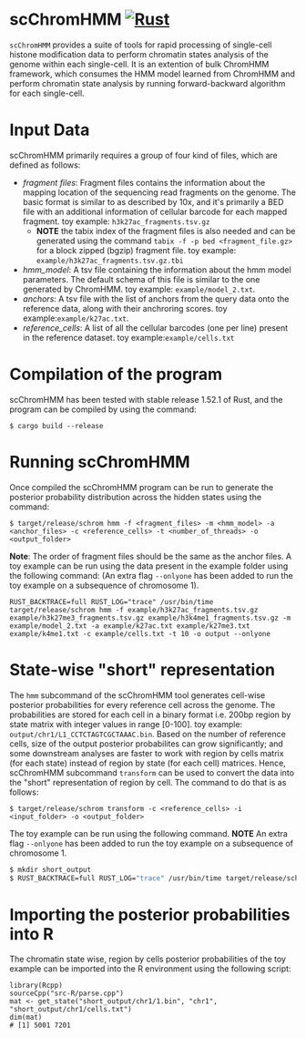 # scChromHMM [![Rust](https://github.com/satijalab/scChromHMM/actions/workflows/rust.yml/badge.svg)](https://github.com/satijalab/scChromHMM/actions/workflows/rust.yml)

`scChromHMM` provides a suite of tools for rapid processing of single-cell histone modification data to perform chromatin states analysis of the genome within each single-cell. It is an extention of bulk ChromHMM framework, which consumes the HMM model learned from ChromHMM and perform chromatin state analysis by running forward-backward algorithm for each single-cell.

# Input Data
scChromHMM primarily requires a group of four kind of files, which are defined as follows: 
* _fragment files_: Fragment files contains the information about the mapping location of the sequencing read fragments on the genome. The basic format is similar to as described by 10x, and it's primarily a BED file with an additional information of cellular barcode for each mapped fragment. toy example: `h3k27ac_fragments.tsv.gz`
    * **NOTE** the tabix index of the fragment files is also needed and can be generated using the command `tabix -f -p bed <fragment_file.gz>` for a block zipped (bgzip) fragment file. toy example: `example/h3k27ac_fragments.tsv.gz.tbi`
* _hmm_model_: A tsv file containing the information about the hmm model parameters. The default schema of this file is similar to the one generated by ChromHMM. toy example: `example/model_2.txt`.
* _anchors_: A tsv file with the list of anchors from the query data onto the reference data, along with their anchroring scores. toy example:`example/k27ac.txt`.
* _reference_cells_: A list of all the cellular barcodes (one per line) present in the reference dataset. toy example:`example/cells.txt`

# Compilation of the program
scChromHMM has been tested with stable release 1.52.1 of Rust, and the program can be compiled by using the command:

```{bash}
$ cargo build --release
```

# Running scChromHMM
Once compiled the scChromHMM program can be run to generate the posterior probability distribution across the hidden states using the command:
```{bash}
$ target/release/schrom hmm -f <fragment_files> -m <hmm_model> -a <anchor_files> -c <reference_cells> -t <number_of_threads> -o <output_folder>
```
**Note**: The order of fragment files should be the same as the anchor files. A toy example can be run using the data present in the example folder using the following command: (An extra flag `--onlyone` has been added to run the toy example on a subsequence of chromosome 1).
```
RUST_BACKTRACE=full RUST_LOG="trace" /usr/bin/time target/release/schrom hmm -f example/h3k27ac_fragments.tsv.gz example/h3k27me3_fragments.tsv.gz example/h3k4me1_fragments.tsv.gz -m example/model_2.txt -a example/k27ac.txt example/k27me3.txt example/k4me1.txt -c example/cells.txt -t 10 -o output --onlyone
```

# State-wise "short" representation
The `hmm` subcommand of the scChromHMM tool generates cell-wise posterior probabilities for every reference cell across the genome. The probabilities are stored for each cell in a binary format i.e. 200bp region by state matrix with integer values in range [0-100]. toy example: `output/chr1/L1_CCTCTAGTCGCTAAAC.bin`. Based on the number of reference cells, size of the output posterior probabilites can grow significantly; and some downstream analyses are faster to work with region by cells matrix (for each state) instead of region by state (for each cell) matrices. Hence, scChromHMM subcommand `transform` can be used to convert the data into the "short" representation of region by cell. The command to do that is as follows:
```{bash}
$ target/release/schrom transform -c <reference_cells> -i <input_folder> -o <output_folder>
```
The toy example can be run using the following command. **NOTE** An extra flag `--onlyone` has been added to run the toy example on a subsequence of chromosome 1.
```bash
$ mkdir short_output
$ RUST_BACKTRACE=full RUST_LOG="trace" /usr/bin/time target/release/schrom transform -c example/cells.txt -i output -o short_output --onlyone
```

# Importing the posterior probabilities into R
The chromatin state wise, region by cells posterior probabilities of the toy example can be imported into the R environment using the following script:
```{R}
library(Rcpp)
sourceCpp("src-R/parse.cpp")
mat <- get_state("short_output/chr1/1.bin", "chr1", "short_output/chr1/cells.txt")
dim(mat)
# [1] 5001 7201
```

